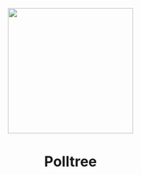 <p align="center">
<img src="https://github.com/Geodudez/PollTree/blob/main/polltree-med.png" width="250" />
</p>
<h1 align="center">Polltree</h1>
